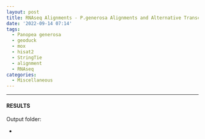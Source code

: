 ```yaml
---
layout: post
title: RNAseq Alignments - P.generosa Alignments and Alternative Transcript Identification Using Hisat2 and StringTie on Mox
date: '2022-09-14 07:14'
tags: 
  - Panopea generosa
  - geoduck
  - mox
  - hisat2
  - StringTie
  - alignment
  - RNAseq
categories: 
  - Miscellaneous
---
```




---

#### RESULTS

Output folder:

- []()

